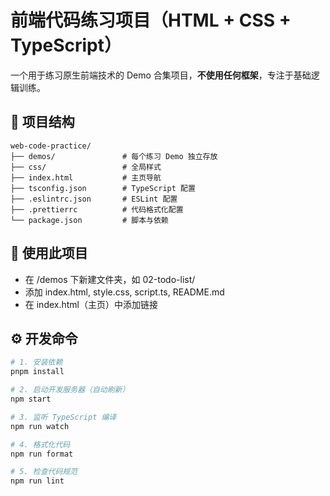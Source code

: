 # 前端代码练习项目（HTML + CSS + TypeScript）

一个用于练习原生前端技术的 Demo 合集项目，**不使用任何框架**，专注于基础逻辑训练。

## 📁 项目结构
```
web-code-practice/
├── demos/               # 每个练习 Demo 独立存放
├── css/                 # 全局样式
├── index.html           # 主页导航
├── tsconfig.json        # TypeScript 配置
├── .eslintrc.json       # ESLint 配置
├── .prettierrc          # 代码格式化配置
└── package.json         # 脚本与依赖
```

## 🧰 使用此项目
- 在 /demos 下新建文件夹，如 02-todo-list/
- 添加 index.html, style.css, script.ts, README.md
- 在 index.html（主页）中添加链接

## ⚙️ 开发命令

```bash
# 1. 安装依赖
pnpm install

# 2. 启动开发服务器（自动刷新）
npm start

# 3. 监听 TypeScript 编译
npm run watch

# 4. 格式化代码
npm run format

# 5. 检查代码规范
npm run lint